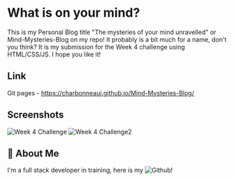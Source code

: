 # What is on your mind?

This is my Personal Blog title "The mysteries of your mind unravelled" or Mind-Mysteries-Blog on my repo! It probably is a bit much for a name, don't you think? It is my submission for the Week 4 challenge using HTML/CSS/JS. I hope you like it!


## Link

Git pages - 
https://charbonneauj.github.io/Mind-Mysteries-Blog/

## Screenshots

![Week 4 Challenge](https://github.com/user-attachments/assets/b4393026-566c-461e-adef-8aa19364bb67)
![Week 4 Challenge2](https://github.com/user-attachments/assets/bd9d8165-9f0a-4188-92d6-f3efa57a9d50)



## 🚀 About Me
I'm a full stack developer in training, here is my ![Github!]( https://github.com/charbonneauJ)

